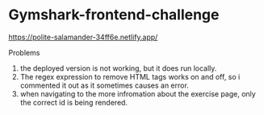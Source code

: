 # Gymshark-frontend-challenge
https://polite-salamander-34ff6e.netlify.app/ 


Problems
1. the deployed version is not working, but it does run locally.
2. The regex expression to remove HTML tags works on and off, so i commented it out as it sometimes causes an error.
3. when navigating to the more infromation about the exercise page, only the correct id is being rendered.
